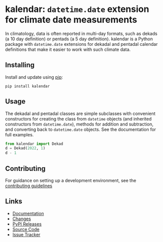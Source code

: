 # kalendar: ``datetime.date`` extension for climate date measurements

In climatology, data is often reported in multi-day formats, such
as dekads (a 10 day definition) or pentads (a 5 day definition).
kalendar is a Python package with ``datetime.date`` extensions
for dekadal and pentadal calendar definitions that make it easier
to work with such climate data.

## Installing

Install and update using [pip](https://pip.pypa.io/en/stable/getting-started/):

```shell
pip install kalendar
```

## Usage

The dekadal and pentadal classes are simple subclasses with convenient
constructors for creating the class from ``datetime`` objects (and
inherited constructors from ``datetime.date``), methods for addition
and subtraction, and converting back to ``datetime.date`` objects. See the
documentation for full examples.

```python
from kalendar import Dekad
d = Dekad(2022, 1)
d - 1
```

## Contributing

For guidance on setting up a development environment, see the
[contributing guidelines](https://github.com/OCHA-DAP/kalendar/blob/main/CONTRIBUTING.rst)

## Links

- [Documentation](https://kalendar.readthedocs.io/en/latest/)
- [Changes](https://github.com/OCHA-DAP/kalendar/blob/main/CHANGELOG.rst)
- [PyPI Releases](https://pypi.org/project/kalendar/)
- [Source Code](https://github.com/OCHA-DAP/kalendar)
- [Issue Tracker](https://github.com/OCHA-DAP/kalendar/issues)
